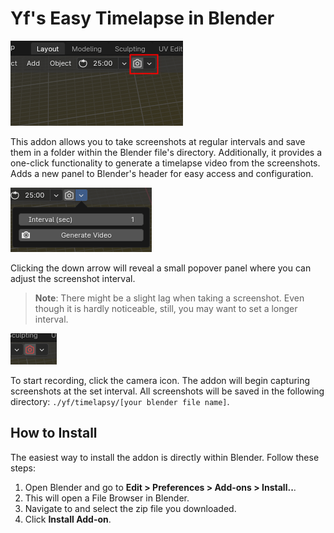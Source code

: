 # Yf's Easy Timelapse in Blender

![alt text](./images/image.png)


This addon allows you to take screenshots at regular intervals and save them in a folder within the Blender file's directory. Additionally, it provides a one-click functionality to generate a timelapse video from the screenshots. 
Adds a new panel to Blender's header for easy access and configuration.


![alt text](./images/030373f101ef7a230c27d6e1e2e5144.png)

Clicking the down arrow will reveal a small popover panel where you can adjust the screenshot interval. 
> **Note**: There might be a slight lag when taking a screenshot. Even though it is hardly noticeable, still, you may want to set a longer interval.

![alt text](./images/image-1.png)


To start recording, click the camera icon. The addon will begin capturing screenshots at the set interval. All screenshots will be saved in the following directory: `./yf/timelapsy/[your blender file name]`.

## How to Install

The easiest way to install the addon is directly within Blender. Follow these steps:

1. Open Blender and go to **Edit > Preferences > Add-ons > Install..**.
2. This will open a File Browser in Blender.
3. Navigate to and select the zip file you downloaded.
4. Click **Install Add-on**.